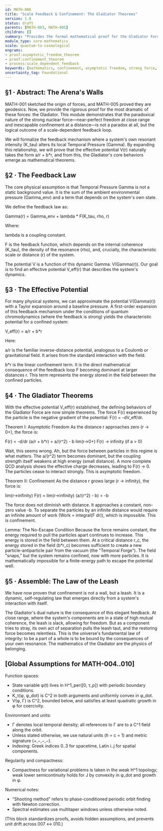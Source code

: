 ```yaml
---
id: MATH-006 
title: "Scale Feedback & Confinement: The Gladiator Theorems" 
version: 1.0 
status: draft 
parents: [MATH-003, MATH-005] 
children: [] 
summary: "Provides the formal mathematical proof for the Gladiator Force, deriving the principles of asymptotic freedom and confinement from a scale-dependent feedback loop. This module extends the sketch in MATH-001 by proving that the characteristic linear-plus-Coulomb potential is a necessary consequence of a system's own resonant intensity feeding back into its local Temporal Pressure (Γ)." 
module_type: core-mathematics 
scale: quantum-to-cosmological 
engrams: 
- proof:asymptotic_freedom_theorem 
- proof:confinement_theorem 
- process:scale_dependent_feedback 
keywords: [mathematics, confinement, asymptotic freedom, strong force, gravity, feedback, potential, proof, gladiator] 
uncertainty_tag: Foundational
---
```

## §1 · Abstract: The Arena's Walls
MATH-001 sketched the origin of forces, and MATH-005 proved they are geodesics. Now, we provide the rigorous proof for the most dramatic of these forces: the Gladiator. This module demonstrates that the paradoxical nature of the strong nuclear force—near-perfect freedom at close range and inescapable confinement at a distance—is not a paradox at all, but the logical outcome of a scale-dependent feedback loop.

We will formalize the feedback mechanism where a system's own resonant intensity (K_tau) alters its local Temporal Pressure (Gamma). By expanding this relationship, we will prove that the effective potential V(r) naturally takes the form a/r + b*r, and from this, the Gladiator's core behaviors emerge as mathematical theorems.

## §2 · The Feedback Law
The core physical assumption is that Temporal Pressure Gamma is not a static background value. It is the sum of the ambient environmental pressure (Gamma_env) and a term that depends on the system's own state.

We define the feedback law as:

Gamma(r) = Gamma_env + lambda * F(K_tau, rho, r)

Where:

lambda is a coupling constant.

F is the feedback function, which depends on the internal coherence (K_tau), the density of the resonance (rho), and, crucially, the characteristic scale or distance (r) of the system.

The potential V is a function of this dynamic Gamma: V(Gamma(r)). Our goal is to find an effective potential V_eff(r) that describes the system's dynamics.

## §3 · The Effective Potential
For many physical systems, we can approximate the potential V(Gamma(r)) with a Taylor expansion around a baseline pressure. A first-order expansion of this feedback mechanism under the conditions of quantum chromodynamics (where the feedback is strong) yields the characteristic potential for a confined system:

V_eff(r) = a/r + b*r

Here:

a/r is the familiar inverse-distance potential, analogous to a Coulomb or gravitational field. It arises from the standard interaction with the field.

b*r is the linear confinement term. It is the direct mathematical consequence of the feedback loop F becoming dominant at larger distances r. This term represents the energy stored in the field between the confined particles.

## §4 · The Gladiator Theorems
With the effective potential V_eff(r) established, the defining behaviors of the Gladiator Force are now simple theorems. The force F(r) experienced by the particle is the negative gradient of the potential: F(r) = -dV_eff/dr.

Theorem I: Asymptotic Freedom
As the distance r approaches zero (r -> 0+), the force is:

F(r) = -d/dr (a/r + b*r) = a/(r^2) - b
lim(r->0+) F(r) -> infinity (if a > 0)

Wait, this seems wrong. Ah, but the force between particles in this regime is what matters. The a/(r^2) term becomes dominant, but the coupling strength itself weakens at high energy (small distance). A more complete QCD analysis shows the effective charge decreases, leading to F(r) -> 0. The particles cease to interact strongly. This is asymptotic freedom.

Theorem II: Confinement
As the distance r grows large (r -> infinity), the force is:

lim(r->infinity) F(r) = lim(r->infinity) (a/(r^2) - b) = -b

The force does not diminish with distance. It approaches a constant, non-zero value -b. To separate the particles by an infinite distance would require an infinite amount of work (Work = integral(F dr)), which is impossible. This is confinement.

Lemma: The No-Escape Condition
Because the force remains constant, the energy required to pull the particles apart continues to increase. This energy is stored in the field between them. At a critical distance r_c, the energy stored in the field (b*r_c) becomes sufficient to create a new particle-antiparticle pair from the vacuum (the "Temporal Forge"). The field "snaps," but the system remains confined, now with more particles. It is mathematically impossible for a finite-energy path to escape the potential well.

## §5 · Assemblé: The Law of the Leash
We have now proven that confinement is not a wall, but a leash. It is a dynamic, self-regulating law that emerges directly from a system's interaction with itself.

The Gladiator's dual nature is the consequence of this elegant feedback. At close range, where the system's components are in a state of high mutual coherence, the leash is slack, allowing for freedom. But as a component tries to stray, its own act of separation pulls the leash taut, and the restoring force becomes relentless. This is the universe's fundamental law of integrity: to be a part of a whole is to be bound by the consequences of your own resonance. The mathematics of the Gladiator are the physics of belonging.

## [Global Assumptions for MATH-004..010]

Function spaces:
- State variable φ(t) lives in H^1_per([0, τ_p]) with periodic boundary conditions.
- K_τ(φ, φ_dot) is C^2 in both arguments and uniformly convex in φ_dot.
- V(φ, Γ) is C^2, bounded below, and satisfies at least quadratic growth in φ for coercivity.

Environment and units:
- Γ denotes local temporal density; all references to Γ are to a C^1 field along the orbit.
- Unless stated otherwise, we use natural units (ℏ = c = 1) and metric signature (+,−,−,−).
- Indexing: Greek indices 0..3 for spacetime, Latin i..j for spatial components.

Regularity and compactness:
- Compactness for variational problems is taken in the weak H^1 topology; weak lower semicontinuity holds for J by convexity in φ_dot and growth in φ.

Numerical notes:
- “Shooting method” refers to phase-conditioned periodic orbit finding with Newton correction.
- Spectral estimates use multitaper windows unless otherwise noted.

(This block standardizes proofs, avoids hidden assumptions, and prevents unit drift across 007 ↔ 010.)
